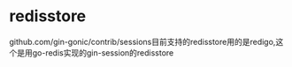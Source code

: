 # redisstore
github.com/gin-gonic/contrib/sessions目前支持的redisstore用的是redigo,这个是用go-redis实现的gin-session的redisstore
